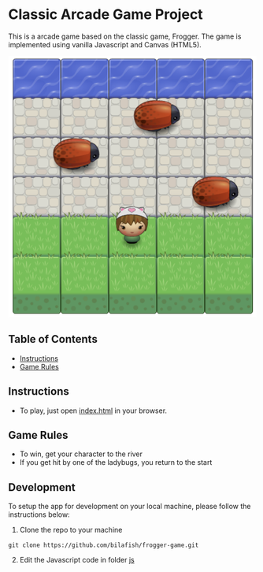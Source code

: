 # Classic Arcade Game Project
This is a arcade game based on the classic game, Frogger.
The game is implemented using vanilla Javascript and Canvas (HTML5).

![Game Screenshot](./screenshots/Screen-1.png)

## Table of Contents

- [Instructions](#instructions)
- [Game Rules](#rules)

## Instructions

* To play, just open [index.html](./index.html) in your browser.

## Game Rules

* To win, get your character to the river
* If you get hit by one of the ladybugs, you return to the start

## Development
To setup the app for development on your local machine, please follow the instructions below:
1. Clone the repo to your machine
```
git clone https://github.com/bilafish/frogger-game.git
```
2. Edit the Javascript code in folder [js](./js/)
